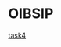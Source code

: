 # OIBSIP
[task4](file:///C:/Users/MOULI/OneDrive/Desktop/LEVEL2-TASK4-LOGIN%20AUTHENTICATION/index.html)
